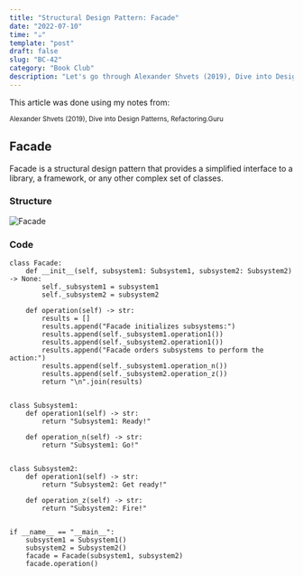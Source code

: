 ```yaml
---
title: "Structural Design Pattern: Facade"
date: "2022-07-10"
time: "☕️"
template: "post"
draft: false
slug: "BC-42"
category: "Book Club"
description: "Let's go through Alexander Shvets (2019), Dive into Design Patterns, Structural Deisgn Patterns"
---
```


This article was done using my notes from:

<sub>Alexander Shvets (2019), Dive into Design Patterns, Refactoring.Guru</sub>

##  Facade

Facade is a structural design pattern that provides a simplified interface to a library, a framework, or any other complex set of classes.

### Structure

![Facade](/media/architecture/facade-pattern.png)

### Code

```
class Facade:
    def __init__(self, subsystem1: Subsystem1, subsystem2: Subsystem2) -> None:
        self._subsystem1 = subsystem1
        self._subsystem2 = subsystem2

    def operation(self) -> str:
        results = []
        results.append("Facade initializes subsystems:")
        results.append(self._subsystem1.operation1())
        results.append(self._subsystem2.operation1())
        results.append("Facade orders subsystems to perform the action:")
        results.append(self._subsystem1.operation_n())
        results.append(self._subsystem2.operation_z())
        return "\n".join(results)


class Subsystem1:
    def operation1(self) -> str:
        return "Subsystem1: Ready!"

    def operation_n(self) -> str:
        return "Subsystem1: Go!"


class Subsystem2:
    def operation1(self) -> str:
        return "Subsystem2: Get ready!"

    def operation_z(self) -> str:
        return "Subsystem2: Fire!"


if __name__ == "__main__":
    subsystem1 = Subsystem1()
    subsystem2 = Subsystem2()
    facade = Facade(subsystem1, subsystem2)
    facade.operation()
```
